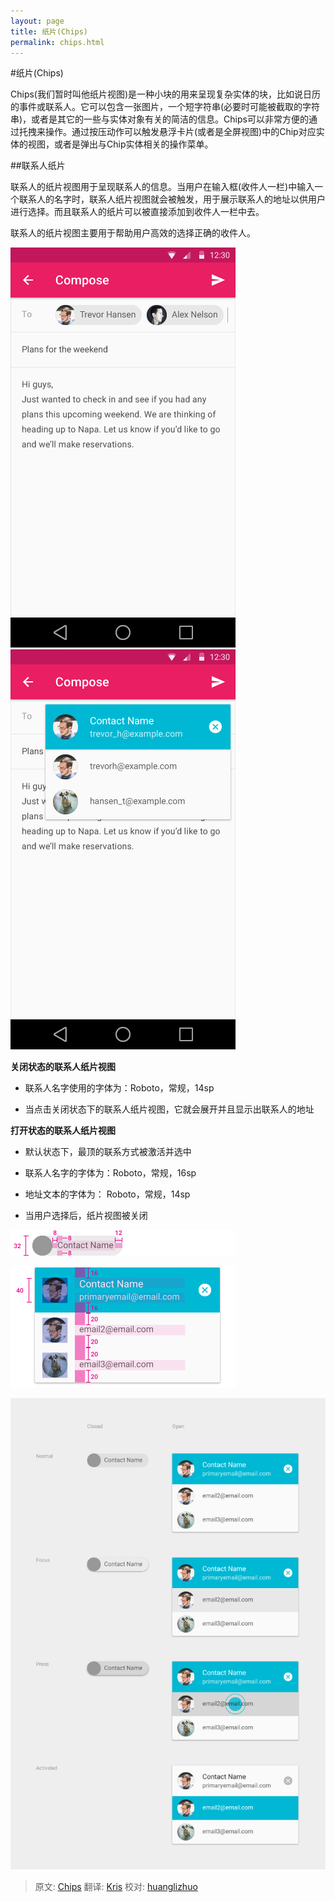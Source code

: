 ```yaml
---
layout: page
title: 纸片(Chips)
permalink: chips.html
---
```


#纸片(Chips)

Chips(我们暂时叫他纸片视图)是一种小块的用来呈现复杂实体的块，比如说日历的事件或联系人。它可以包含一张图片，一个短字符串(必要时可能被截取的字符串)，或者是其它的一些与实体对象有关的简洁的信息。Chips可以非常方便的通过托拽来操作。通过按压动作可以触发悬浮卡片(或者是全屏视图)中的Chip对应实体的视图，或者是弹出与Chip实体相关的操作菜单。   

##联系人纸片


联系人的纸片视图用于呈现联系人的信息。当用户在输入框(收件人一栏)中输入一个联系人的名字时，联系人纸片视图就会被触发，用于展示联系人的地址以供用户进行选择。而且联系人的纸片可以被直接添加到收件人一栏中去。    

联系人的纸片视图主要用于帮助用户高效的选择正确的收件人。     

![contact chips](images/components-chips-contactchips-chips_03a_large_mdpi.png)      
![contact chips](images/components-chips-contactchips-chips_03b_large_mdpi.png)    

**关闭状态的联系人纸片视图**

* 联系人名字使用的字体为：Roboto，常规，14sp

* 当点击关闭状态下的联系人纸片视图，它就会展开并且显示出联系人的地址


**打开状态的联系人纸片视图**

* 默认状态下，最顶的联系方式被激活并选中

* 联系人名字的字体为：Roboto，常规，16sp

* 地址文本的字体为： Roboto，常规，14sp

* 当用户选择后，纸片视图被关闭   

![关闭状态的联系人纸片视图](images/components-chips-contactchips-chips_08_large_mdpi.png)   

![打开状态的联系人纸片视图](images/components-chips-contactchips-chips_11_large_mdpi.png)   

![打开状态的联系人纸片视图各种状态](images/components-chips-contactchips-chips_06_large_mdpi.png) 

> 原文: [Chips](http://www.google.com/design/spec/components/chips-tokens.html)  翻译: [Kris](https://github.com/krislq)  校对: [huanglizhuo](https://github.com/huanglizhuo) 
